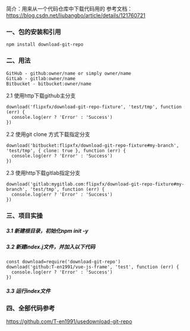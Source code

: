 简介：用来从一个代码仓库中下载代码用的
参考文档：https://blog.csdn.net/liubangbo/article/details/121760721
### 一、包的安装和引用

```
npm install download-git-repo
```

### 二、用法

```
GitHub - github:owner/name or simply owner/name
GitLab - gitlab:owner/name
Bitbucket - bitbucket:owner/name
```
2.1 使用http下载github主分支

```
download('flipxfx/download-git-repo-fixture', 'test/tmp', function (err) {
  console.log(err ? 'Error' : 'Success')
})
```
2.2 使用git clone 方式下载指定分支

```
download('bitbucket:flipxfx/download-git-repo-fixture#my-branch', 'test/tmp', { clone: true }, function (err) {
  console.log(err ? 'Error' : 'Success')
})
```
2.3 使用http下载gitlab指定分支

```
download('gitlab:mygitlab.com:flipxfx/download-git-repo-fixture#my-branch', 'test/tmp', function (err) {
  console.log(err ? 'Error' : 'Success')
})
```
### 三、项目实操
##### 3.1 新建根目录，初始化npm init -y
##### 3.2 新建index.j文件，并加入以下代码

```
const download=require('download-git-repo')
download('github:T-en1991/vue-js-frame', 'test', function (err) {
  console.log(err ? 'Error' : 'Success')
})
```
##### 3.3 运行index文件
### 四、全部代码参考
https://github.com/T-en1991/usedownload-git-repo
